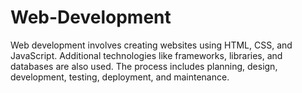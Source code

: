# Web-Development
Web development involves creating websites using HTML, CSS, and JavaScript. Additional technologies like frameworks, libraries, and databases are also used. The process includes planning, design, development, testing, deployment, and maintenance.
